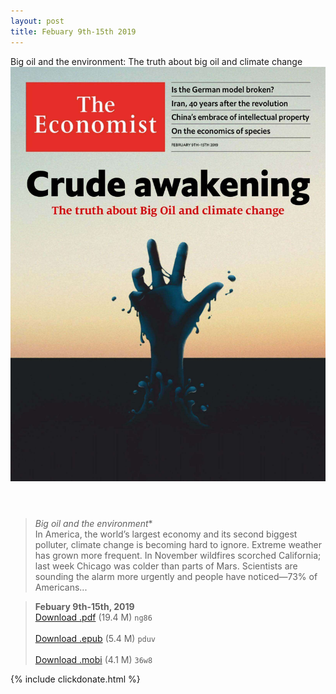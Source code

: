 ```yaml
---
layout: post
title: Febuary 9th-15th 2019
---
```


<div class="message">
	Big oil and the environment: The truth about big oil and climate change
</div>

<header class="xmas">
<div class="cover upload">
<img src="/public/img/the-economist/img_2019.02.09.jpg" />
</div>
</header>
<!--more-->

> *Big oil and the environment** <br/>
In America, the world’s largest economy and its second biggest polluter, climate change is becoming hard to ignore. Extreme weather has grown more frequent. In November wildfires scorched California; last week Chicago was colder than parts of Mars. Scientists are sounding the alarm more urgently and people have noticed—73% of Americans...

> **Febuary 9th-15th, 2019**<br/>
[Download .pdf](https://pan.baidu.com/s/1A0fqwBa4ApIegSl-05rRwQ) (19.4 M)
`ng86` <br/><br/>
[Download .epub](https://pan.baidu.com/s/1cMkfXA4O1g3w9opEewyBiQ) (5.4 M)
`pduv` <br/><br/>
[Download .mobi](https://pan.baidu.com/s/12rr9z1XF2UKyUCIavgOg5Q) (4.1 M)
`36w8`

{% include clickdonate.html %}
